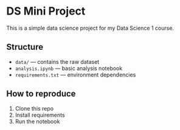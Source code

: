 # DS Mini Project

This is a simple data science project for my Data Science 1 course.

## Structure
- `data/` — contains the raw dataset
- `analysis.ipynb` — basic analysis notebook
- `requirements.txt` — environment dependencies

## How to reproduce
1. Clone this repo
2. Install requirements
3. Run the notebook
